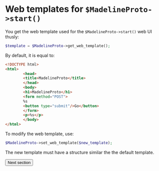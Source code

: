 # Web templates for `$MadelineProto->start()`

You get the web template used for the `$MadelineProto->start()` web UI thusly:

```php
$template = $MadelineProto->get_web_template();
```

By default, it is equal to:
```html
<!DOCTYPE html>
<html>
        <head>
        <title>MadelineProto</title>
        </head>
        <body>
        <h1>MadelineProto</h1>
        <form method="POST">
        %s
        <button type="submit"/>Go</button>
        </form>
        <p>%s</p>
        </body>
</html>
```

To modify the web template, use:
```php
$MadelineProto->set_web_template($new_template);
```

The new template must have a structure similar the the default template.


<form action="https://docs.madelineproto.xyz/#very-complex-and-complete-examples"><input type="submit" value="Next section" /></form>
